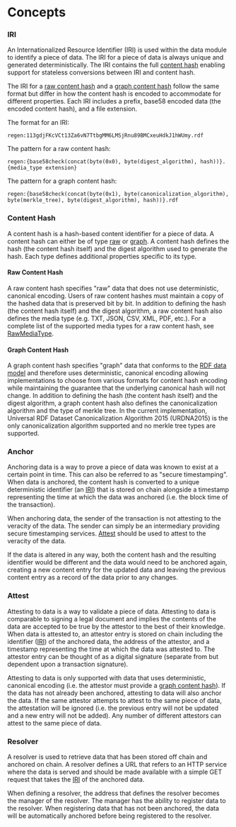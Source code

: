 # Concepts

### IRI

An Internationalized Resource Identifier (IRI) is used within the data module to identify a piece of data. The IRI for a piece of data is always unique and generated deterministically. The IRI contains the full [content hash](#content-hash) enabling support for stateless conversions between IRI and content hash.

The IRI for a [raw content hash](#raw-content-hash) and a [graph content hash](#graph-content-hash) follow the same format but differ in how the content hash is encoded to accommodate for different properties. Each IRI includes a prefix, base58 encoded data (the encoded content hash), and a file extension.

The format for an IRI:

```
regen:113gdjFKcVCt13Za6vN7TtbgMM6LMSjRnu89BMCxeuHdkJ1hWUmy.rdf
```

The pattern for a raw content hash:

```
regen:{base58check(concat(byte(0x0), byte(digest_algorithm), hash))}.{media_type extension}
```

The pattern for a graph content hash:

```
regen:{base58check(concat(byte(0x1), byte(canonicalization_algorithm), byte(merkle_tree), byte(digest_algorithm), hash))}.rdf
```

### Content Hash

A content hash is a hash-based content identifier for a piece of data. A content hash can either be of type [raw](#raw-content-hash) or [graph](#graph-content-hash). A content hash defines the hash (the content hash itself) and the digest algorithm used to generate the hash. Each type defines additional properties specific to its type.

#### Raw Content Hash

A raw content hash specifies "raw" data that does not use deterministic, canonical encoding. Users of raw content hashes must maintain a copy of the hashed data that is preserved bit by bit. In addition to defining the hash (the content hash itself) and the digest algorithm, a raw content hash also defines the media type (e.g. TXT, JSON, CSV, XML, PDF, etc.). For a complete list of the supported media types for a raw content hash, see [RawMediaType](https://buf.build/regen/regen-ledger/docs/main:regen.data.v2#regen.data.v2.RawMediaType).

#### Graph Content Hash

A graph content hash specifies "graph" data that conforms to the [RDF data model](https://www.w3.org/TR/rdf11-concepts/) and therefore uses deterministic, canonical encoding allowing implementations to choose from various formats for content hash encoding while maintaining the guarantee that the underlying canonical hash will not change. In addition to defining the hash (the content hash itself) and the digest algorithm, a graph content hash also defines the canonicalization algorithm and the type of merkle tree. In the current implementation, Universal RDF Dataset Canonicalization Algorithm 2015 (URDNA2015) is the only canonicalization algorithm supported and no merkle tree types are supported.

### Anchor

Anchoring data is a way to prove a piece of data was known to exist at a certain point in time. This can also be referred to as "secure timestamping". When data is anchored, the content hash is converted to a unique deterministic identifier (an [IRI](#iri)) that is stored on chain alongside a timestamp representing the time at which the data was anchored (i.e. the block time of the transaction).

When anchoring data, the sender of the transaction is not attesting to the veracity of the data. The sender can simply be an intermediary providing secure timestamping services. [Attest](#attest) should be used to attest to the veracity of the data.

If the data is altered in any way, both the content hash and the resulting identifier would be different and the data would need to be anchored again, creating a new content entry for the updated data and leaving the previous content entry as a record of the data prior to any changes.

### Attest

Attesting to data is a way to validate a piece of data. Attesting to data is comparable to signing a legal document and implies the contents of the data are accepted to be true by the attestor to the best of their knowledge. When data is attested to, an attestor entry is stored on chain including the identifier ([IRI](#iri)) of the anchored data, the address of the attestor, and a timestamp representing the time at which the data was attested to. The attestor entry can be thought of as a digital signature (separate from but dependent upon a transaction signature).

Attesting to data is only supported with data that uses deterministic, canonical encoding (i.e. the attestor must provide a [graph content hash](#graph-content-hash)). If the data has not already been anchored, attesting to data will also anchor the data. If the same attestor attempts to attest to the same piece of data, the attestation will be ignored (i.e. the previous entry will not be updated and a new entry will not be added). Any number of different attestors can attest to the same piece of data. 

### Resolver

A resolver is used to retrieve data that has been stored off chain and anchored on chain. A resolver defines a URL that refers to an HTTP service where the data is served and should be made available with a simple GET request that takes the [IRI](#iri) of the anchored data.

When defining a resolver, the address that defines the resolver becomes the manager of the resolver. The manager has the ability to register data to the resolver. When registering data that has not been anchored, the data will be automatically anchored before being registered to the resolver.
